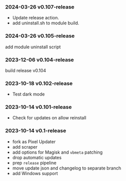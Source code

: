 ### 2024-03-26 v0.107-release

- Update release action. - add uninstall.sh to module build.

### 2024-03-26 v0.105-release

add module uninstall script

### 2023-12-06 v0.104-release

build release v0.104

### 2023-10-18 v0.102-release

- Test dark mode

### 2023-10-14 v0.101-release

- Check for updates on allow reinstall

### 2023-10-14 v0.1-release

- fork as Pixel Updater
- add scraper
- add options for Magisk and `vbmeta` patching
- drop automatic updates
- prep `release` pipeline
- move update json and changelog to separate branch
- add Windows support
